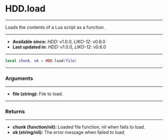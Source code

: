 # HDD.load
---

Loads the contents of a Lua script as a function.

---

* **Available since:** _HDD:_ v1.0.0, _LIKO-12_: v0.6.0
* **Last updated in:** _HDD:_ v1.0.0, _LIKO-12_: v0.6.0

---

```lua
local chunk, ok = HDD.load(file)
```

---
### Arguments
---

* **file (string):** File to load.


---
### Returns
---

* **chunk (function/nil):** Loaded file function, nil when fails to load.
* **ok (string/nil):** The error message when failed to load.

